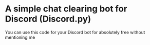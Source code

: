 # A simple chat clearing bot for Discord (Discord.py)
You can use this code for your Discord bot for absolutely free without mentioning me
